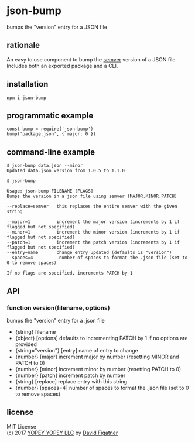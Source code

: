 # json-bump
bumps the "version" entry for a JSON file

## rationale

An easy to use component to bump the [semver](http://semver.org/) version of a JSON file. Includes both an exported package and a CLI.

## installation

    npm i json-bump

## programmatic example

    const bump = require('json-bump')
    bump('package.json', { major: 0 })

## command-line example

    $ json-bump data.json --minor
    Updated data.json version from 1.0.5 to 1.1.0

    $ json-bump

    Usage: json-bump FILENAME [FLAGS]
    Bumps the version in a json file using semver (MAJOR.MINOR.PATCH)

    --replace=semver   this replaces the entire semver with the given string

    --major=1          increment the major version (increments by 1 if flagged but not specified)
    --minor=1          increment the minor version (increments by 1 if flagged but not specified)
    --patch=1          increment the patch version (increments by 1 if flagged but not specified)
    --entry=name       change entry updated (defaults is "version")
    --spaces=4          number of spaces to format the .json file (set to 0 to remove spaces)

    If no flags are specified, increments PATCH by 1

## API

### function version(filename, options)
bumps the "version" entry for a .json file
- {string} filename
- {object} [options] defaults to incrementing PATCH by 1 if no options are provided
- {string="version"} [entry] name of entry to change
- {number} [major] increment major by number (resetting MINOR and PATCH to 0)
- {number} [minor] increment minor by number (resetting PATCH to 0)
- {number} [patch] increment patch by number
- {string} [replace] replace entry with this string
- {number} [spaces=4] number of spaces to format the .json file (set to 0 to remove spaces)

## license  
MIT License  
(c) 2017 [YOPEY YOPEY LLC](https://yopeyopey.com/) by [David Figatner](https://twitter.com/yopey_yopey/)